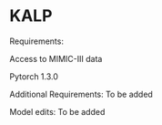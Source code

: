 # KALP

Requirements:

Access to MIMIC-III data

Pytorch 1.3.0

Additional Requirements: To be added

Model edits: To be added
